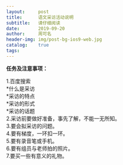 ```yaml
---
layout:     post
title:      语文采访活动说明
subtitle:   请仔细阅读
date:       2019-09-20
author:     周可名
header-img: img/post-bg-ios9-web.jpg
catalog:    true
tags:
---
```

**任务及注意事项：**

1.百度搜索  
*什么是采访  
*采访的特点  
*采访的形式  
*采访的话题  
2.采访前要做好准备，事先了解，不能一无所知。  
3.要会拟采访的问题。  
4.要有梯度，一环扣一环。  
5.要有录音笔或手机。  
6.要有组员与老师拍的照片。  
7.要买一些有意义的礼物。  